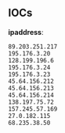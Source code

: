 
## IOCs

__ipaddress__:

```text
89.203.251.217
195.176.3.20
128.199.196.6
195.176.3.24
195.176.3.23
45.64.156.212
45.64.156.213
45.64.156.214
138.197.75.72
157.245.57.169
27.0.182.115
68.235.38.50
```

